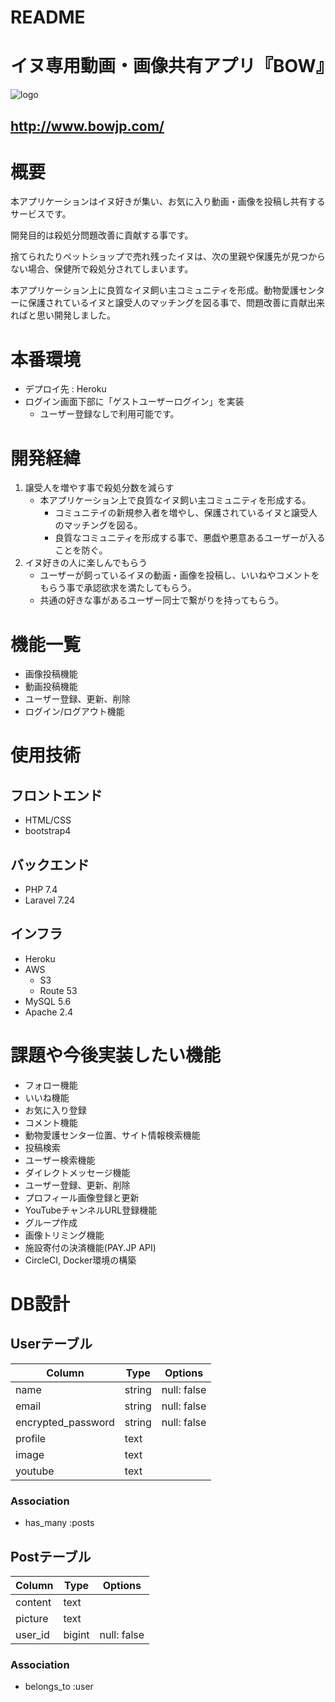 # README
# イヌ専用動画・画像共有アプリ『BOW』
![logo](https://user-images.githubusercontent.com/59902916/89963165-e17a4500-dc81-11ea-9f6c-384774965f93.png)

## http://www.bowjp.com/
# 概要
本アプリケーションはイヌ好きが集い、お気に入り動画・画像を投稿し共有するサービスです。

開発目的は殺処分問題改善に貢献する事です。

捨てられたりペットショップで売れ残ったイヌは、次の里親や保護先が見つからない場合、保健所で殺処分されてしまいます。

本アプリケーション上に良質なイヌ飼い主コミュニティを形成。動物愛護センターに保護されているイヌと譲受人のマッチングを図る事で、問題改善に貢献出来ればと思い開発しました。

# 本番環境
- デプロイ先 : Heroku
- ログイン画面下部に「ゲストユーザーログイン」を実装
    - ユーザー登録なしで利用可能です。 

# 開発経緯
1. 譲受人を増やす事で殺処分数を減らす
    - 本アプリケーション上で良質なイヌ飼い主コミュニティを形成する。
      - コミュニテイの新規参入者を増やし、保護されているイヌと譲受人のマッチングを図る。
      - 良質なコミュニティを形成する事で、悪戯や悪意あるユーザーが入ることを防ぐ。
1. イヌ好きの人に楽しんでもらう
    - ユーザーが飼っているイヌの動画・画像を投稿し、いいねやコメントをもらう事で承認欲求を満たしてもらう。
    - 共通の好きな事があるユーザー同士で繋がりを持ってもらう。

# 機能一覧
- 画像投稿機能
- 動画投稿機能
- ユーザー登録、更新、削除
- ログイン/ログアウト機能

# 使用技術
## フロントエンド
- HTML/CSS
- bootstrap4
## バックエンド
- PHP 7.4
- Laravel 7.24
## インフラ
- Heroku
- AWS
  - S3 
  - Route 53
- MySQL 5.6
- Apache 2.4

# 課題や今後実装したい機能
- フォロー機能
- いいね機能
- お気に入り登録
- コメント機能
- 動物愛護センター位置、サイト情報検索機能
- 投稿検索
- ユーザー検索機能
- ダイレクトメッセージ機能
- ユーザー登録、更新、削除
- プロフィール画像登録と更新
- YouTubeチャンネルURL登録機能
- グループ作成
- 画像トリミング機能
- 施設寄付の決済機能(PAY.JP API)
- CircleCI, Docker環境の構築

# DB設計
## Userテーブル
|Column|Type|Options|
|------|----|-------|
|name|string|null: false|
|email|string|null: false|
|encrypted_password|string|null: false|
|profile|text||
|image|text||
|youtube|text||

### Association
- has_many :posts


## Postテーブル
|Column|Type|Options|
|------|----|-------|
|content|text||
|picture|text||
|user_id|bigint|null: false|

### Association
- belongs_to :user